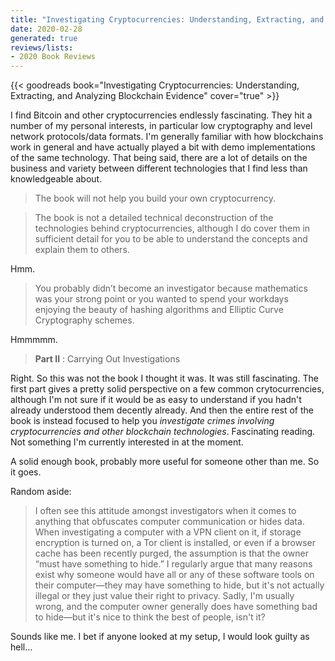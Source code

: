 ```yaml
---
title: "Investigating Cryptocurrencies: Understanding, Extracting, and Analyzing Blockchain Evidence"
date: 2020-02-28
generated: true
reviews/lists:
- 2020 Book Reviews
---
```

{{< goodreads book="Investigating Cryptocurrencies: Understanding, Extracting, and Analyzing Blockchain Evidence" cover="true" >}}

I find Bitcoin and other cryptocurrencies endlessly fascinating. They hit a number of my personal interests, in particular low cryptography and level network protocols/data formats. I'm generally familiar with how blockchains work in general and have actually played a bit with demo implementations of the same technology. That being said, there are a lot of details on the business and variety between different technologies that I find less than knowledgeable about.  

> The book will not help you build your own cryptocurrency.  

> The book is not a detailed technical deconstruction of the technologies behind cryptocurrencies, although I do cover them in sufficient detail for you to be able to understand the concepts and explain them to others.  

<!--more-->

Hmm.  

> You probably didn’t become an investigator because mathematics was your strong point or you wanted to spend your workdays enjoying the beauty of hashing algorithms and Elliptic Curve Cryptography schemes.  

Hmmmmm.  

>  **Part II** : Carrying Out Investigations

Right. So this was not the book I thought it was. It was still fascinating. The first part gives a pretty solid perspective on a few common crytocurrencies, although I'm not sure if it would be as easy to understand if you hadn't already understood them decently already. And then the entire rest of the book is instead focused to help you _investigate crimes involving cryptocurrencies and other blockchain technologies_. Fascinating reading. Not something I'm currently interested in at the moment.  

A solid enough book, probably more useful for someone other than me. So it goes.  

Random aside:  

> I often see this attitude amongst investigators when it comes to anything that obfuscates computer communication or hides data. When investigating a computer with a VPN client on it, if storage encryption is turned on, a Tor client is installed, or even if a browser cache has been recently purged, the assumption is that the owner “must have something to hide.” I regularly argue that many reasons exist why someone would have all or any of these software tools on their computer—they may have something to hide, but it's not actually illegal or they just value their right to privacy. Sadly, I'm usually wrong, and the computer owner generally does have something bad to hide—but it's nice to think the best of people, isn't it?  

Sounds like me. I bet if anyone looked at my setup, I would look guilty as hell...  


